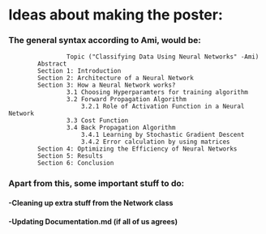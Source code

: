 # Ideas about making the poster:
### The general syntax according to Ami, would be:
					Topic ("Classifying Data Using Neural Networks" -Ami)
			Abstract
			Section 1: Introduction 
			Section 2: Architecture of a Neural Network
			Section 3: How a Neural Network works?
					3.1 Choosing Hyperparamters for training algorithm
					3.2 Forward Propagation Algorithm
						3.2.1 Role of Activation Function in a Neural Network
					3.3 Cost Function
					3.4 Back Propagation Algorithm
						3.4.1 Learning by Stochastic Gradient Descent
						3.4.2 Error calculation by using matrices
			Section 4: Optimizing the Efficiency of Neural Networks
			Section 5: Results
			Section 6: Conclusion
			
### Apart from this, some important stuff to do:
#### -Cleaning up extra stuff from the Network class
#### -Updating Documentation.md (if all of us agrees)
			
